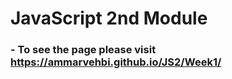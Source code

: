 # JavaScript 2nd Module

 ### - To see the page please visit https://ammarvehbi.github.io/JS2/Week1/
